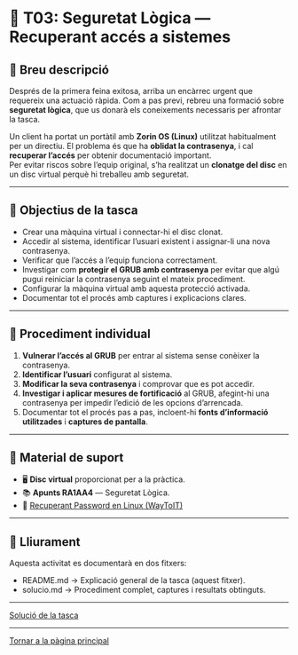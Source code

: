 # 🧰 T03: Seguretat Lògica — Recuperant accés a sistemes

## 📌 Breu descripció
Després de la primera feina exitosa, arriba un encàrrec urgent que requereix una actuació ràpida. Com a pas previ, rebreu una formació sobre **seguretat lògica**, que us donarà els coneixements necessaris per afrontar la tasca.

Un client ha portat un portàtil amb **Zorin OS (Linux)** utilitzat habitualment per un directiu. El problema és que ha **oblidat la contrasenya**, i cal **recuperar l’accés** per obtenir documentació important.  
Per evitar riscos sobre l’equip original, s’ha realitzat un **clonatge del disc** en un disc virtual perquè hi treballeu amb seguretat.

---

## 🎯 Objectius de la tasca
- Crear una màquina virtual i connectar-hi el disc clonat.  
- Accedir al sistema, identificar l’usuari existent i assignar-li una nova contrasenya.  
- Verificar que l’accés a l’equip funciona correctament.  
- Investigar com **protegir el GRUB amb contrasenya** per evitar que algú pugui reiniciar la contrasenya seguint el mateix procediment.  
- Configurar la màquina virtual amb aquesta protecció activada.  
- Documentar tot el procés amb captures i explicacions clares.

---

## 🧭 Procediment individual
1. **Vulnerar l’accés al GRUB** per entrar al sistema sense conèixer la contrasenya.  
2. **Identificar l’usuari** configurat al sistema.  
3. **Modificar la seva contrasenya** i comprovar que es pot accedir.  
4. **Investigar i aplicar mesures de fortificació** al GRUB, afegint-hi una contrasenya per impedir l’edició de les opcions d’arrencada.  
5. Documentar tot el procés pas a pas, incloent-hi **fonts d’informació utilitzades** i **captures de pantalla**.

---

## 📝 Material de suport
- 🖥️ **Disc virtual** proporcionat per a la pràctica.  
- 📚 **Apunts RA1AA4** — Seguretat Lògica.  
- 🔗 [Recuperant Password en Linux (WayToIT)](https://waytoit.wordpress.com/2013/06/06/recuperando-password-en-ubuntu/)

---

## 📂 Lliurament
Aquesta activitat es documentarà en dos fitxers:
- README.md → Explicació general de la tasca (aquest fitxer).  
- solucio.md → Procediment complet, captures i resultats obtinguts.

---

[Solució de la tasca](solucio.md)

---

[Tornar a la pàgina principal](../)




